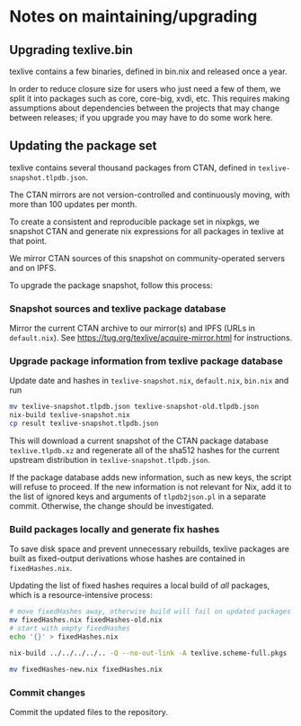 # Notes on maintaining/upgrading

## Upgrading texlive.bin

texlive contains a few binaries, defined in bin.nix and released once a year.

In order to reduce closure size for users who just need a few of them, we split it into
packages such as core, core-big, xvdi, etc. This requires making assumptions
about dependencies between the projects that may change between releases; if
you upgrade you may have to do some work here.


## Updating the package set

texlive contains several thousand packages from CTAN, defined in
`texlive-snapshot.tlpdb.json`.

The CTAN mirrors are not version-controlled and continuously moving,
with more than 100 updates per month.

To create a consistent and reproducible package set in nixpkgs, we snapshot CTAN
and generate nix expressions for all packages in texlive at that point.

We mirror CTAN sources of this snapshot on community-operated servers and on IPFS.

To upgrade the package snapshot, follow this process:


### Snapshot sources and texlive package database

Mirror the current CTAN archive to our mirror(s) and IPFS (URLs in `default.nix`).
See https://tug.org/texlive/acquire-mirror.html for instructions.


### Upgrade package information from texlive package database

Update date and hashes in `texlive-snapshot.nix`, `default.nix`, `bin.nix` and run

```bash
mv texlive-snapshot.tlpdb.json texlive-snapshot-old.tlpdb.json
nix-build texlive-snapshot.nix
cp result texlive-snapshot.tlpdb.json
```

This will download a current snapshot of the CTAN package database `texlive.tlpdb.xz`
and regenerate all of the sha512 hashes for the current upstream distribution in
`texlive-snapshot.tlpdb.json`.

If the package database adds new information, such as new keys, the script will
refuse to proceed. If the new information is not relevant for Nix, add it to the
list of ignored keys and arguments of `tlpdb2json.pl` in a separate commit.
Otherwise, the change should be investigated.


### Build packages locally and generate fix hashes

To save disk space and prevent unnecessary rebuilds, texlive packages are built
as fixed-output derivations whose hashes are contained in `fixedHashes.nix`.

Updating the list of fixed hashes requires a local build of *all* packages,
which is a resource-intensive process:


```bash
# move fixedHashes away, otherwise build will fail on updated packages
mv fixedHashes.nix fixedHashes-old.nix
# start with empty fixedHashes
echo '{}' > fixedHashes.nix

nix-build ../../../../.. -Q --no-out-link -A texlive.scheme-full.pkgs | ./fixHashes.awk > ./fixedHashes-new.nix

mv fixedHashes-new.nix fixedHashes.nix
```

### Commit changes

Commit the updated files to the repository.
